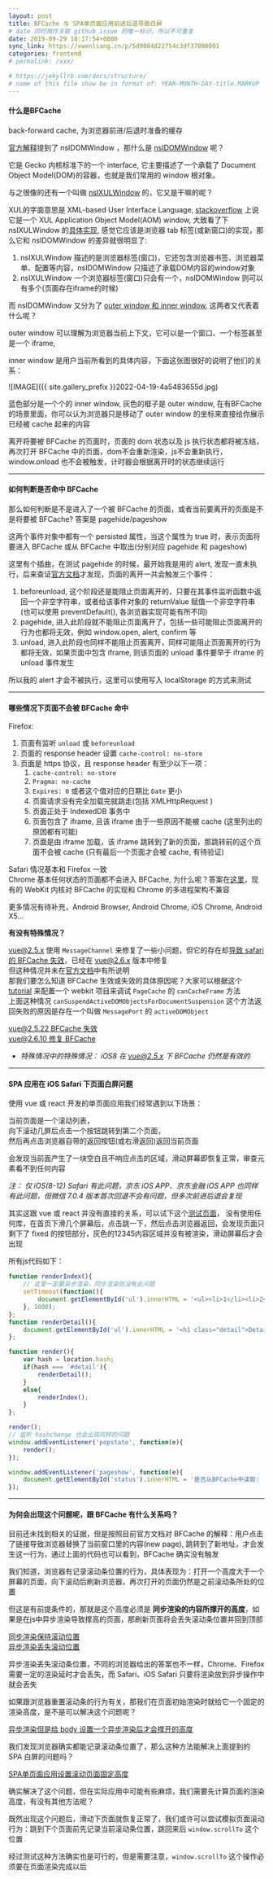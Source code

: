 ```yaml
---
layout: post
title: BFCache 与 SPA单页面应用前进后退导致白屏
# date 同时用作关联 github issue 的唯一标识，所以不可重复
date: 2019-09-29 18:17:54+0800
sync_link: https://xwenliang.cn/p/5d9084d22754c3df37000001
categories: frontend
# permalink: /xxx/

# https://jekyllrb.com/docs/structure/
# name of this file show be in format of: YEAR-MONTH-DAY-title.MARKUP
---
```



#### 什么是BFCache  
  
back-forward cache, 为浏览器前进/后退时准备的缓存  

[官方解释](https://developer.mozilla.org/en-US/docs/Archive/Misc_top_level/Working_with_BFCache)提到了 nsIDOMWindow ，那什么是 [nsIDOMWindow](https://developer.mozilla.org/en-US/docs/Mozilla/Tech/XPCOM/Reference/Interface/nsIDOMWindow) 呢？  

它是 Gecko 内核标准下的一个 interface, 它主要描述了一个承载了 Document Object Model(DOM)的容器，也就是我们常用的 window 根对象。

与之很像的还有一个叫做 [nsIXULWindow](https://developer.mozilla.org/en-US/docs/Mozilla/Tech/XPCOM/Reference/Interface/nsIXULWindow) 的，它又是干嘛的呢？

XUL的字面意思是 XML-based User Interface Language, [stackoverflow](https://stackoverflow.com/questions/21626687/nsixulwindow-vs-nsidomwindow) 上说它是一个 XUL Application Object Model(AOM) window, 大致看了下 nsIXULWindow 的[具体实现](https://github.com/mozilla/newtab-dev/blob/master/xpfe/appshell/nsXULWindow.cpp), 感觉它应该是浏览器 tab 标签(或新窗口)的实现，那么它和 nsIDOMWindow 的差异就很明显了:  

1. nsIXULWindow 描述的是浏览器标签(窗口)，它还包含浏览器书签、浏览器菜单、配置等内容，nsIDOMWindow 只描述了承载DOM内容的window对象  
2. nsIXULWindow 一个浏览器标签(窗口)只会有一个，nsIDOMWindow 则可以有多个(页面存在iframe的时候)   

而 nsIDOMWindow 又分为了 [outer window 和 inner window](https://developer.mozilla.org/en-US/docs/Mozilla/Developer_guide/Inner_and_outer_windows), 这两者又代表着什么呢？  

outer window 可以理解为浏览器当前上下文，它可以是一个窗口、一个标签甚至是一个 iframe,  

inner window 是用户当前所看到的具体内容，下面这张图很好的说明了他们的关系：

![IMAGE]({{ site.gallery_prefix }}2022-04-19-4a5483655d.jpg)  

蓝色部分是一个个的 inner window, 灰色的框子是 outer window, 在有BFCache的场景里面，你可以认为浏览器只是移动了 outer window 的坐标来直接给你展示已经被 cache 起来的内容  

离开将要被 BFCache 的页面时，页面的 dom 状态以及 js 执行状态都将被冻结，再次打开 BFCache 中的页面，dom不会重新渲染，js不会重新执行，window.onload 也不会被触发，计时器会根据离开时的状态继续运行  

---

#### 如何判断是否命中 BFCache  

那么如何判断是不是进入了一个被 BFCache 的页面，或者当前要离开的页面是不是将要被 BFCache? 答案是 pagehide/pageshow  

这两个事件对象中都有一个 persisted 属性，当这个属性为 true 时，表示页面将要进入 BFCache 或从 BFCache 中取出(分别对应 pagehide 和 pageshow)  

这里有个插曲，在测试 pagehide 的时候，最开始我是用的 alert, 发现一直未执行，后来查证[官方文档](https://developer.mozilla.org/en-US/docs/Web/API/Window/unload_event)才发现，页面的离开一共会触发三个事件：  
1. beforeunload, 这个阶段还是能阻止页面离开的，只要在其事件监听函数中返回一个非空字符串，或者给该事件对象的 returnValue 赋值一个非空字符串(也可以使用 preventDefault(), 各浏览器实现可能有所不同)  
2. pagehide, 进入此阶段就不能阻止页面离开了，包括一些可能阻止页面离开的行为也都将无效，例如 window.open, alert, confirm 等
3. unload, 进入此阶段也同样不能阻止页面离开，同样可能阻止页面离开的行为都将无效，如果页面中包含 iframe, 则该页面的 unload 事件要早于 iframe 的 unload 事件发生  

所以我的 alert 才会不被执行，这里可以使用写入 localStorage 的方式来测试  

---

#### 哪些情况下页面不会被 BFCache 命中  

Firefox:  
1. 页面有监听 `unload` 或 `beforeunload`  
2. 页面的 response header 设置 `cache-control: no-store`  
3. 页面是 https 协议，且 response header 有至少以下一项：  
    1. `cache-control: no-store`  
    2. `Pragma: no-cache`
    3. `Expires: 0` 或者这个值对应的日期比 `Date` 更小
    4. 页面请求没有完全加载完就跳走(包括 XMLHttpRequest )
    5. 页面正处于 IndexedDB 事务中
    6. 页面包含了 iframe, 且该 iframe 由于一些原因不能被 cache (这里列出的原因都有可能)
    7. 页面是由 iframe 加载，该 iframe 跳转到了新的页面，那跳转前的这个页面不会被 cache (只有最后一个页面才会被 cache, 有待验证)  

Safari 情况基本和 Firefox 一致  
Chrome 基本任何状态的页面都不会进入 BFCache, 为什么呢？答案在[这里](https://developers.google.com/web/updates/2019/02/back-forward-cache)，现有的 WebKit 内核对 BFCache 的实现和 Chrome 的多进程架构不兼容  

更多情况有待补充，Android Browser, Android Chrome, iOS Chrome, Android X5...

**有没有特殊情况？**

vue@2.5.x 使用 `MessageChannel` 来修复了一些小问题，但它的存在却[导致 safari 的 BFCache 失效](https://github.com/vuejs/vue/issues/8109)，已经在 vue@2.6.x 版本中修复  
但这种情况并未在[官方文档](https://developer.mozilla.org/en-US/docs/Mozilla/Firefox/Releases/1.5/Using_Firefox_1.5_caching)中有所说明  
那我们要怎么知道 BFCache 生效或失效的具体原因呢？大家可以根据这个 [tutorial](https://webkit.org/getting-started/) 来配置一个 webkit 项目来调试 `PageCache` 的 `canCacheFrame` 方法  
上面这种情况 `canSuspendActiveDOMObjectsForDocumentSuspension` 这个方法返回失败的原因是存在一个叫做 `MessagePort` 的 `activeDOMObject`  

[vue@2.5.22 BFCache 失效](https://xwenliang.github.io/repro/vue-bfcache-bug/)  
[vue@2.6.10 修复 BFCache](https://xwenliang.github.io/repro/vue-bfcache-bug-repaired/)  

- *特殊情况中的特殊情况： iOS8 在 vue@2.5.x 下 BFCache 仍然是有效的* 

--- 

#### SPA 应用在 iOS Safari 下页面白屏问题  

使用 vue 或 react 开发的单页面应用我们经常遇到以下场景：  

当前页面是一个滚动列表，  
向下滚动几屏后点击一个按钮跳转到第二个页面，  
然后再点击浏览器自带的返回按钮(或右滑返回)返回当前页面  

会发现当前面产生了一块空白且不响应点击的区域，滑动屏幕即恢复正常，审查元素看不到任何内容

*注： 仅 iOS(8-12) Safari 有此问题，京东 iOS APP、京东金融 iOS APP 也同样有此问题，但微信 7.0.4 版本首次回退不会有问题，但多次前进后退会复现*  

其实这跟 vue 或 react 并没有直接的关系，可以试下这个[测试页面](https://xwenliang.github.io/repro/iOS-safari-spa-blank-page/)， 没有使用任何库，在首页下滑几个屏幕后，点击跳一下，然后点击浏览器返回，会发现页面只剩下了 fixed 的按钮部分，灰色的12345内容区域并没有被渲染，滑动屏幕后才会出现  

所有js代码如下：  

```javascript
function renderIndex(){
    // 这里一定要异步渲染，同步渲染则没有此问题
    setTimeout(function(){
        document.getElementById('ul').innerHTML = '<ul><li>1</li><li>2</li><li>3</li><li>4</li><li>5</li></ul>';
    }, 1000);
};
function renderDetail(){
    document.getElementById('ul').innerHTML = '<h1 class="detail">Detail</h1>'
};

function render(){
    var hash = location.hash;
    if(hash === '#detail'){
        renderDetail();
    }
    else{
        renderIndex();
    }
};

render();
// 监听 hashchange 也会出现同样的问题
window.addEventListener('popstate', function(e){
    render();
});

window.addEventListener('pageshow', function(e){
    document.getElementById('status').innerHTML = '是否从BFCache中读取: ' + e.persisted;
});
```

---

#### 为何会出现这个问题呢，跟 BFCache 有什么关系吗？  

目前还未找到相关的证据，但是按照目前官方文档对 BFCache 的解释：用户点击了链接导致浏览器替换了当前窗口里的内容(new page), 跳转到了新地址，才会发生这一行为，通过上面的代码也可以看到，BFCache 确实没有触发    

我们知道，浏览器有记录滚动条位置的行为，具体表现为：打开一个高度大于一个屏幕的页面，向下滚动后刷新浏览器，再次打开的页面仍然是之前滚动条所处的位置  

但这是有前提条件的，那就是这个高度必须是 **同步渲染的内容所撑开的高度**，如果是在js中异步渲染导致撑高的页面，那刷新页面将会丢失滚动条位置并回到顶部   

[同步渲染保持滚动位置](https://xwenliang.github.io/repro/scroll-position-reset/sync-render.html?a=1)  
[异步渲染丢失滚动位置](https://xwenliang.github.io/repro/scroll-position-reset/async-render.html?a=1)  

异步渲染丢失滚动条位置，不同的浏览器给出的答案也不一样，Chrome、Firefox 需要一定的渲染延时才会丢失，而 Safari、iOS Safari 只要将渲染放到异步操作中就会丢失  

如果跟浏览器重置滚动条的行为有关，那我们在页面初始渲染时就给它一个固定的渲染高度，是不是可以解决这个问题呢？

[异步渲染但是给 body 设置一个异步渲染后才会撑开的高度](https://xwenliang.github.io/repro/scroll-position-reset/async-render-fixed-height.html?a=1)  

我们发现浏览器确实都能记录滚动条位置了，那么这种方法能解决上面提到的 SPA 白屏的问题吗？  

[SPA单页面应用设置滚动页面固定高度](https://xwenliang.github.io/repro/iOS-safari-spa-blank-page/fixed-height.html?a=1)  

确实解决了这个问题，但在实际应用中可能有些麻烦，我们需要先计算页面的渲染高度，有没有其他方法呢？

既然出现这个问题后，滑动下页面就恢复正常了，我们或许可以尝试模拟页面滚动行为：跳到下个页面前先记录当前滚动条位置，跳回来后 `window.scrollTo` 这个位置  

经过测试这种方法确实也是可行的，但是需要注意，`window.scrollTo` 这个操作必须要在页面渲染完成以后  

